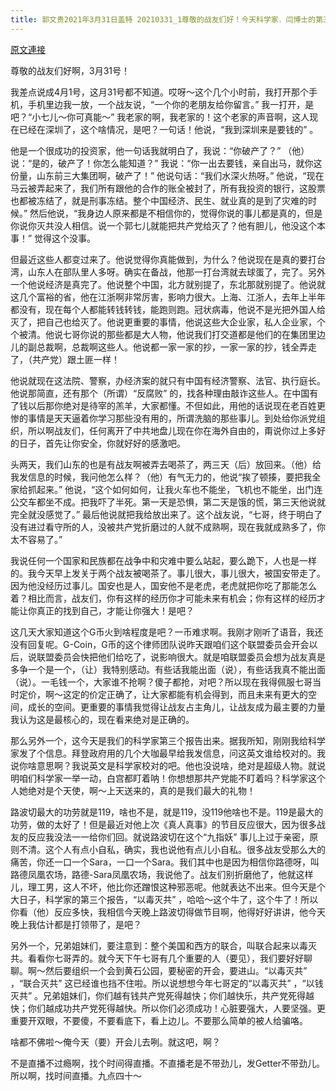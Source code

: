 ```yaml
---
title: 郭文贵2021年3月31日盖特 20210331_1尊敬的战友们好！今天科学家．闫博士的第三个报告出来了????????????????????????????????????是个大日子！以毒灭共．全球联合灭共．以钱灭共…只有强大富有????(智慧)????的战友，才能达到我们最终目的
---
```


[原文連接](https://gnews.org/ThreadView/53480562)

尊敬的战友们好啊，3月31号！


我差点说成4月1号，这月31号都不知道。哎呀～这个几个小时前，我打开那个手机，手机里边我一放，一个战友说，“一个你的老朋友给你留言。” 我一打开，是吧？“小七儿～你可真能～” 我老家的啊，我老家的！这个老家的声音啊，这人现在已经在深圳了，这个啥情况，是吧？一句话！他说，“我到深圳来是要钱的” 。


他是一个很成功的投资家，他一句话我就明白了，我说：“你破产了？”  （他）说：“是的，破产了！你怎么能知道？” 我说：“你一出去要钱，亲自出马，就你这份量，山东前三大集团啊，破产了！” 他说句话：“我们水深火热呀。” 他说，“现在马云被弄起来了，我们所有跟他的合作的账全被封了，所有我投资的银行，这股票也都被冻结了，就是刑事冻结。整个中国经济、民生、就业真的是到了灾难的时候。” 然后他说，“我身边人原来都是不相信你的，觉得你说的事儿都是真的，但是你说你灭共没人相信。说一个郭七儿就能把共产党给灭了？他有胆儿，他没这个本事！”  觉得这个没事。


但最近这些人都变过来了。他说觉得你真能做到，为什么？他说现在是真的要打台湾，山东人在部队里人多呀。确实在备战，他那一打台湾就去球蛋了，完了。另外一个他说经济是真完了。他说整个中国，北方就别提了，东北那就别提了。他说就这几个富裕的省，他在江浙啊非常厉害，影响力很大。上海、江浙人，去年上半年都没有，现在每个人都能转钱转钱，能跑则跑。冠状病毒，他说不是光把外国人给灭了，把自己也给灭了。他说更重要的事情，他说这些大企业家，私人企业家，个个被清。他说七哥你说的那些都是大人物，他说我们打交道都是他们的在集团里边儿的副总裁啊，总裁啊这些人。他说都一家一家的抄，一家一家的抄，钱全弄走了，（共产党）跟土匪一样！


他说就现在这法院、警察，办经济案的就只有中国有经济警察、法官、执行庭长。他说那简直，还有那个（所谓）“反腐败” 的，找各种理由敲诈这些人。在中国有了钱以后那你绝对是待宰的羔羊，大家都懂。不但如此，用他的话说现在老百姓更惨的事情是天天逼着你学习那些没有用的，所谓洗脑的那些事儿。到处给你派党组织，所以啊战友们，任何离开了中共地盘儿现在你在海外自由的，甭说你过上多好的日子，首先让你安全，你就好好的感激吧。


头两天，我们山东的也是有战友啊被弄去喝茶了，两三天（后）放回来。（他）给我发信息的时候，我问他怎么样？（他）有气无力的，他说“挨了顿揍，要把我全家给抓起来。” 他说，“这个如何如何，让我火车也不能坐，飞机也不能坐，出门连公交车都坐不成。把我吓了半死。第一天是恐惧，第二天是饿的慌，第三天他说就完全就没感觉了。” 最后他说就把我给放出来了。这个战友说，“七哥，终于明白了没有进过看守所的人，没被共产党折磨过的人就不成熟啊，现在我就成熟多了，你太不容易了。” 


我说任何一个国家和民族都在战争中和灾难中要么站起，要么跪下，人也是一样的。我今天早上发关于两个战友被喝茶了。事儿很大，事儿很大，被国安带走了。因为他没经历过事儿。国安也是人，国安他不是老虎，老虎就把你吃了那能怎么着？相比而言，战友们，你有这样的经历你才可能未来有机会；你有这样的经历才能让你真正的找到自己，才能让你强大！是吧？


这几天大家知道这个G币火到啥程度是吧？一币难求啊。我刚才刚听了语音，我还没有回复呢。G-Coin，G币的这个律师团队说昨天跟咱们这个联盟委员会开会以后，说联盟委员会快把他们给吃了，说影响很大。就是咱联盟委员会想为战友真是多争一个是一个，（让）我特别感动。有些话我能出面（说），有些话我真不能出面（说）。一毛钱一个，大家谁不抢啊？傻子都抢，对吧？所以现在我得佩服七哥当时定价，啊～这定的价定正确了，让大家都能有机会得到，而且未来有更大的空间，成长的空间。更重要的事情我觉得让战友占主角儿，让战友成为最主要的力量我认为这是最核心的，现在看来绝对是正确的。


那么另外一个，这今天是我们的科学家第三个报告出来。据我所知，刚刚我给科学家发了个信息。拜登政府用的几个大咖最早给我发信息，问这英文谁给校对的。我说你啥意思啊？我说英文是科学家校对的吧。他也没说啥，绝对是超级人物。就说明咱们科学家一举一动，白宫都盯着呐！你想想那共产党能不盯着吗？科学家这个人她绝对是个天使，啊～上天送来的，真的是我们最大的礼物！


路波切最大的功劳就是119，啥也不是，就是119，没119他啥也不是。119是最大的功劳，做的太好了！但是最近对他上次《真人真事》的节目反应很大，因为很多战友的反应我没法一一给你们回。就说路波切在这个“九指妖” 事儿上过于亲密，原则不清。这个人有点小自私，确实，我也说他有点儿小自私。很多战友受那么大的痛苦，你还一口一个Sara，一口一个Sara。我们其中也是因为相信你路德呀，叫路德凤凰农场，路德-Sara凤凰农场，我说他了。战友们别折磨他了，他就这样儿，理工男，这人不坏，他比你还蹭恨这种邪恶呢。他就表达不出来。但今天是个大日子，科学家的第三个报告，“以毒灭共” ，哈哈～这个牛了，这个牛了！所以你看（他）反应多快，我相信今天晚上路波切得做节目啊，他得好好讲讲，他今天晚上我估计都是打领带了，是吧？


另外一个，兄弟姐妹们，要注意到：整个美国和西方的联合，叫联合起来以毒灭共。看看你七哥弄的。就今天下午七哥有几个重要的人（要见），我们要好好聊聊。啊～然后要组织一个会到黄石公园，要秘密的开会，要进山。“以毒灭共” ，“联合灭共” 这已经谁也挡不住啦。所以说想想今年七哥定的“以毒灭共” ，“以钱灭共” 。兄弟姐妹们，你们越有钱共产党死得越快；你们越快乐，共产党死得越快；你们越成功共产党死得越快。所以你们必须成功！心脏要强大，人要坚强。更重要开双眼，不要傻，不要看底下，看上边儿。不要那么简单的被人给骗咯。


啥都不佛啦～俺今天（要）开会儿去咧。就这吧，啊？


不是直播不过瘾啊，找个时间得直播。不直播老是不带劲儿，发Getter不带劲儿。所以啊，找时间直播。九点四十～
